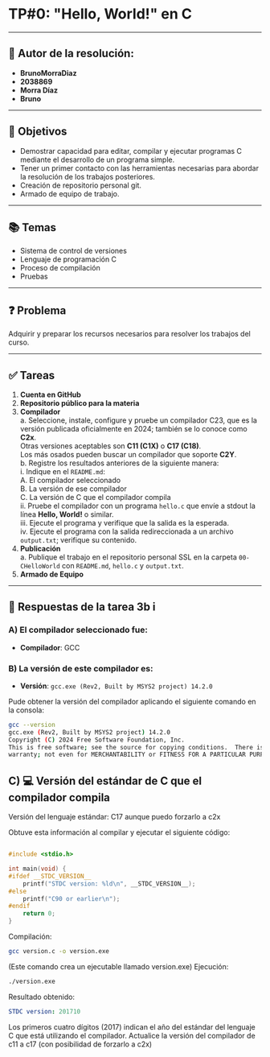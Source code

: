 # **TP#0: "Hello, World!" en C**

---

## 👤 Autor de la resolución:

- **BrunoMorraDiaz**  
- **2038869**  
- **Morra Díaz**  
- **Bruno**

---

## 🎯 **Objetivos**

- Demostrar capacidad para editar, compilar y ejecutar programas C mediante el desarrollo de un programa simple.  
- Tener un primer contacto con las herramientas necesarias para abordar la resolución de los trabajos posteriores.  
- Creación de repositorio personal git.  
- Armado de equipo de trabajo.

---

## 📚 **Temas**

- Sistema de control de versiones  
- Lenguaje de programación C  
- Proceso de compilación  
- Pruebas

---

## ❓ **Problema**

Adquirir y preparar los recursos necesarios para resolver los trabajos del curso.

---

## ✅ **Tareas**

1. **Cuenta en GitHub**  
2. **Repositorio público para la materia**  
3. **Compilador**  
   a. Seleccione, instale, configure y pruebe un compilador C23, que es la versión publicada oficialmente en 2024; también se lo conoce como **C2x**.  
      Otras versiones aceptables son **C11 (C1X)** o **C17 (C18)**.  
      Los más osados pueden buscar un compilador que soporte **C2Y**.  
   b. Registre los resultados anteriores de la siguiente manera:  
      i. Indique en el `README.md`:  
         A. El compilador seleccionado  
         B. La versión de ese compilador  
         C. La versión de C que el compilador compila  
      ii. Pruebe el compilador con un programa `hello.c` que envíe a stdout la línea **Hello, World!** o similar.  
      iii. Ejecute el programa y verifique que la salida es la esperada.  
      iv. Ejecute el programa con la salida redireccionada a un archivo `output.txt`; verifique su contenido.  
4. **Publicación**  
   a. Publique el trabajo en el repositorio personal SSL en la carpeta `00-CHelloWorld` con `README.md`, `hello.c` y `output.txt`.  
5. **Armado de Equipo**

---

## 📝 **Respuestas de la tarea 3b i**

### A) El compilador seleccionado fue:

- **Compilador**: GCC

### B) La versión de este compilador es:

- **Versión**: `gcc.exe (Rev2, Built by MSYS2 project) 14.2.0`  

Pude obtener la versión del compilador aplicando el siguiente comando en la consola:

```bash
gcc --version
gcc.exe (Rev2, Built by MSYS2 project) 14.2.0
Copyright (C) 2024 Free Software Foundation, Inc.
This is free software; see the source for copying conditions.  There is NO 
warranty; not even for MERCHANTABILITY or FITNESS FOR A PARTICULAR PURPOSE.
```

## C) 💻 Versión del estándar de C que el compilador compila
Versión del lenguaje estándar: C17 aunque puedo forzarlo a c2x

Obtuve esta información al compilar y ejecutar el siguiente código:
 
```c

#include <stdio.h>

int main(void) {
#ifdef __STDC_VERSION__
    printf("STDC version: %ld\n", __STDC_VERSION__);
#else
    printf("C90 or earlier\n");
#endif
    return 0;
}
```
Compilación:

```bash
gcc version.c -o version.exe
```
(Este comando crea un ejecutable llamado version.exe)
Ejecución:

```bash
./version.exe
```
Resultado obtenido:

```yaml
STDC version: 201710
```
Los primeros cuatro dígitos (2017) indican el año del estándar del lenguaje C que está utilizando el compilador.
Actualice la versión del compilador de c11 a c17 (con posibilidad de forzarlo a c2x)

